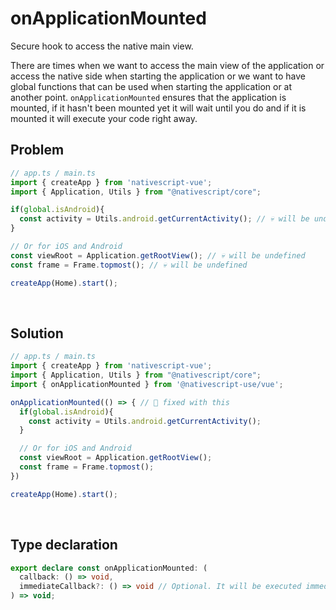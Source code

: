 
# onApplicationMounted

Secure hook to access the native main view.
<br />

There are times when we want to access the main view of the application or access the native side when starting the application or we want to have global functions that can be used when starting the application or at another point. `onApplicationMounted` ensures that the application is mounted, if it hasn't been mounted yet it will wait until you do and if it is mounted it will execute your code right away.

## Problem

```ts
// app.ts / main.ts
import { createApp } from 'nativescript-vue';
import { Application, Utils } from "@nativescript/core";

if(global.isAndroid){
  const activity = Utils.android.getCurrentActivity(); // 💀 will be undefined
}

// Or for iOS and Android
const viewRoot = Application.getRootView(); // 💀 will be undefined
const frame = Frame.topmost(); // 💀 will be undefined

createApp(Home).start();
```
<br />

## Solution

```ts
// app.ts / main.ts
import { createApp } from 'nativescript-vue';
import { Application, Utils } from "@nativescript/core";
import { onApplicationMounted } from '@nativescript-use/vue';

onApplicationMounted(() => { // 👏 fixed with this
  if(global.isAndroid){
    const activity = Utils.android.getCurrentActivity(); 
  }

  // Or for iOS and Android
  const viewRoot = Application.getRootView(); 
  const frame = Frame.topmost(); 
})

createApp(Home).start();
```
<br />



## Type declaration
```ts
export declare const onApplicationMounted: (
  callback: () => void, 
  immediateCallback?: () => void // Optional. It will be executed immediately if the application is mounted, if it is not mounted it will not be called
) => void;

```
